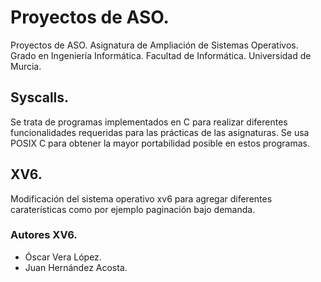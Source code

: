# Proyectos de ASO.
Proyectos de ASO. Asignatura de Ampliación de Sistemas Operativos. 
Grado en Ingeniería Informática. Facultad de Informática. Universidad de Murcia.

## Syscalls.

Se trata de programas implementados en C para realizar diferentes 
funcionalidades requeridas para las prácticas de las asignaturas. Se usa POSIX
C para obtener la mayor portabilidad posible en estos programas.

## XV6.

Modificación del sistema operativo xv6 para agregar diferentes caraterísticas 
como por ejemplo paginación bajo demanda.

### Autores XV6.

- Óscar Vera López.
- Juan Hernández Acosta.
